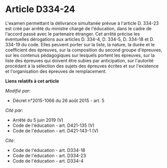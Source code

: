 # Article D334-24

L'examen permettant la délivrance simultanée prévue à l'article D. 334-23 est créé par arrêté du ministre chargé de
l'éducation, dans le cadre de l'accord passé avec le partenaire étranger. Cet arrêté précise les éventuelles dérogations aux
articles D. 334-4, D. 334-5, 
D. 334-18 et D. 334-19 du code. Elles peuvent porter sur la liste, la nature, la durée et le coefficient des épreuves, sur la
composition du second groupe d'épreuves, sur les contenus pédagogiques sur lesquels portent les épreuves, sur la liste des
épreuves qui doivent être subies par anticipation, sur l'autorité procédant à la sélection des sujets des épreuves écrites et
sur l'existence et l'organisation    des épreuves de remplacement.

**Liens relatifs à cet article**

_Modifié par_:

  - Décret n°2015-1066 du 26 août 2015 - art. 5

_Cité par_:

  - Arrêté du 5 juin 2019 (V)
  - Code de l'éducation - art. D421-135 (V)
  - Code de l'éducation - art. D421-143-1 (V)

_Cite_:

  - Code de l'éducation - art. D334-18
  - Code de l'éducation - art. D334-23
  - Code de l'éducation - art. D334-4

